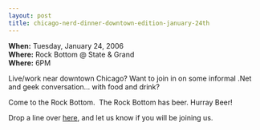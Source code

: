 ```yaml
---
layout: post
title: chicago-nerd-dinner-downtown-edition-january-24th
---
```

**When:** Tuesday, January 24, 2006\
**Where:** Rock Bottom @ State & Grand\
**Where:** 6PM

Live/work near downtown Chicago? Want to join in on some informal .Net
and geek conversation... with food and drink?

Come to the Rock Bottom.  The Rock Bottom has beer. Hurray Beer!

Drop a line over
[here](http://chidotnet.com/forums/Post.aspx?postId=125 "Hurray Beer!"),
and let us know if you will be joining us.
